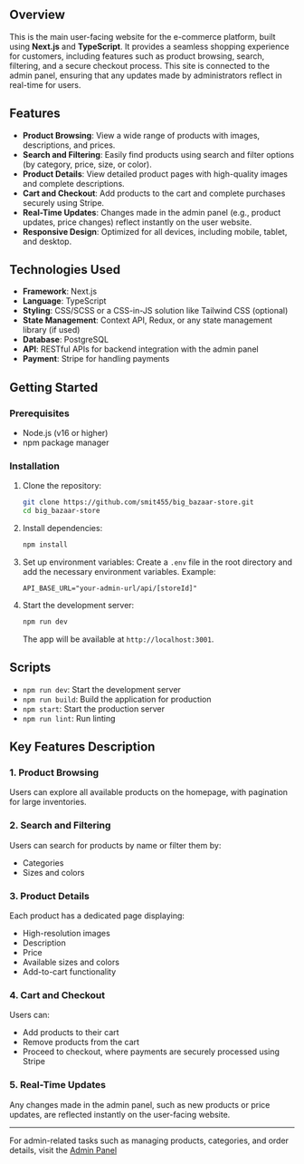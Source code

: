 ## Overview
This is the main user-facing website for the e-commerce platform, built using **Next.js** and **TypeScript**. It provides a seamless shopping experience for customers, including features such as product browsing, search, filtering, and a secure checkout process. This site is connected to the admin panel, ensuring that any updates made by administrators reflect in real-time for users.

## Features
- **Product Browsing**: View a wide range of products with images, descriptions, and prices.
- **Search and Filtering**: Easily find products using search and filter options (by category, price, size, or color).
- **Product Details**: View detailed product pages with high-quality images and complete descriptions.
- **Cart and Checkout**: Add products to the cart and complete purchases securely using Stripe.
- **Real-Time Updates**: Changes made in the admin panel (e.g., product updates, price changes) reflect instantly on the user website.
- **Responsive Design**: Optimized for all devices, including mobile, tablet, and desktop.

## Technologies Used
- **Framework**: Next.js
- **Language**: TypeScript
- **Styling**: CSS/SCSS or a CSS-in-JS solution like Tailwind CSS (optional)
- **State Management**: Context API, Redux, or any state management library (if used)
- **Database**: PostgreSQL
- **API**: RESTful APIs for backend integration with the admin panel
- **Payment**: Stripe for handling payments

## Getting Started

### Prerequisites
- Node.js (v16 or higher)
- npm package manager

### Installation
1. Clone the repository:
   ```bash
   git clone https://github.com/smit455/big_bazaar-store.git
   cd big_bazaar-store
   ```

2. Install dependencies:
   ```bash
   npm install
   ```

3. Set up environment variables:
   Create a `.env` file in the root directory and add the necessary environment variables. Example:
   ```env
   API_BASE_URL="your-admin-url/api/[storeId]"
   ```

4. Start the development server:
   ```bash
   npm run dev
   ```

   The app will be available at `http://localhost:3001`.


## Scripts
- `npm run dev`: Start the development server
- `npm run build`: Build the application for production
- `npm start`: Start the production server
- `npm run lint`: Run linting

## Key Features Description

### 1. Product Browsing
Users can explore all available products on the homepage, with pagination for large inventories.

### 2. Search and Filtering
Users can search for products by name or filter them by:
- Categories
- Sizes and colors

### 3. Product Details
Each product has a dedicated page displaying:
- High-resolution images
- Description
- Price
- Available sizes and colors
- Add-to-cart functionality

### 4. Cart and Checkout
Users can:
- Add products to their cart
- Remove products from the cart
- Proceed to checkout, where payments are securely processed using Stripe

### 5. Real-Time Updates
Any changes made in the admin panel, such as new products or price updates, are reflected instantly on the user-facing website.

---

For admin-related tasks such as managing products, categories, and order details, visit the [Admin Panel](https://big-bazaar-admin-d1ug.vercel.app/)
